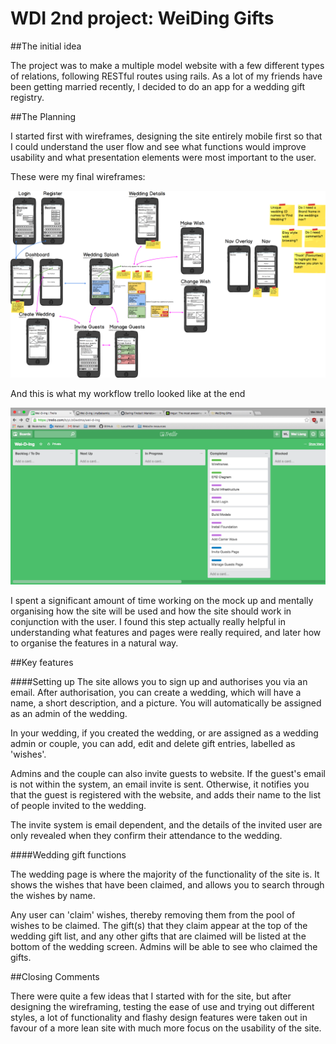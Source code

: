# WDI 2nd project: WeiDing Gifts


##The initial idea

The project was to make a multiple model website with a few different types of relations, following RESTful routes using rails. As a lot of my friends have been getting married recently, I decided to do an app for a wedding gift registry.

##The Planning

I started first with wireframes, designing the site entirely mobile first so that I could understand the user flow and see what functions would improve usability and what presentation elements were most important to the user.

These were my final wireframes:

![alt text](readmeimages/mockup.png "Mockups")


And this is what my workflow trello looked like at the end

![alt text](readmeimages/Trello.png "Final Trello")

I spent a significant amount of time working on the mock up and mentally organising how the site will be used and how the site should work in conjunction with the user. I found this step actually really helpful in understanding what features and pages were really required, and later how to organise the features in a natural way.

##Key features

####Setting up
The site allows you to sign up and authorises you via an email. After authorisation, you can create a wedding, which will have a name, a short description, and a picture. You will automatically be assigned as an admin of the wedding.

In your wedding, if you created the wedding, or are assigned as a wedding admin or couple, you can add, edit and delete gift entries, labelled as 'wishes'.

Admins and the couple can also invite guests to website. If the guest's email is not within the system, an email invite is sent. Otherwise, it notifies you that the guest is registered with the website, and adds their name to the list of people invited to the wedding.

The invite system is email dependent, and the details of the invited user are only revealed when they confirm their attendance to the wedding.

####Wedding gift functions

The wedding page is where the majority of the functionality of the site is. It shows the wishes that have been claimed, and allows you to search through the wishes by name.

Any user can 'claim' wishes, thereby removing them from the pool of wishes to be claimed. The gift(s) that they claim appear at the top of the wedding gift list, and any other gifts that are claimed will be listed at the bottom of the wedding screen. Admins will be able to see who claimed the gifts.


##Closing Comments

There were quite a few ideas that I started with for the site, but after designing the wireframing, testing the ease of use and trying out different styles, a lot of functionality and flashy design features were taken out in favour of a more lean site with much more focus on the usability of the site.
